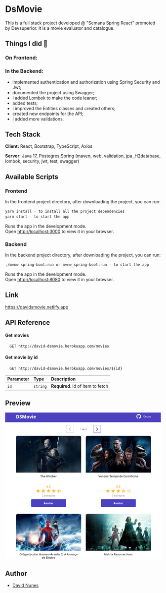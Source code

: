 # DsMovie

This is a full stack project developed @ "Semana Spring React" promoted by Devsuperior. It is a movie evaluator and catalogue.

## Things I did 🔨

### On Frontend:

### In the Backend:
- implemented authentication and authorization using Spring Security and Jwt;
- documented the project using Swagger;
- I added Lombok to make the code leaner;
- added tests;
- I improved the Entities classes and created others;
- created new endpoints for the API;
- I added more validations.

## Tech Stack

**Client:** React, Bootstrap, TypeScript, Axios

**Server:** Java 17, Postegres,Spring (maven, web, validation, jpa ,H2database, lombok, security, jwt, test, swagger)

## Available Scripts

### Frontend

In the frontend project directory, after downloading the project, you can run:

```sh
yarn install - to install all the project dependencies
yarn start - to start the app
```

Runs the app in the development mode.\
Open [http://localhost:3000](http://localhost:3000) to view it in your browser.

### Backend

In the backend project directory, after downloading the project, you can run:

```sh
./mvnw spring-boot:run or mvnw spring-boot:run - to start the app
```

Runs the app in the development mode.\
Open [http://localhost:8080](http://localhost:8080) to view it in your browser.

## Link
https://davidsmovie.netlify.app

## API Reference

#### Get movies

```http
  GET http://david-dsmovie.herokuapp.com/movies
```

#### Get movie by id

```http
  GET http://david-dsmovie.herokuapp.com/movies/${id}
```

| Parameter | Type     | Description                       |
| :-------- | :------- | :-------------------------------- |
| `id`      | `string` | **Required**. Id of item to fetch |



## Preview

![](project-img.jpg)

## Author

- [David Nunes](https://www.github.com/Dnuns)
